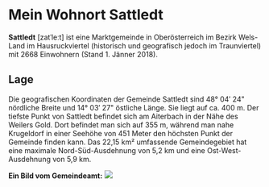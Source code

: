 # Mein Wohnort Sattledt
**Sattledt** [zatˈleːt] ist eine Marktgemeinde in Oberösterreich im Bezirk Wels-Land im Hausruckviertel 
(historisch und geografisch jedoch im Traunviertel) mit 2668 Einwohnern (Stand 1. Jänner 2018).

## Lage
Die geografischen Koordinaten der Gemeinde Sattledt sind 48° 04′ 24" nördliche Breite und 14° 03′ 27" östliche Länge. 
Sie liegt auf ca. 400 m. Der tiefste Punkt von Sattledt befindet sich am Aiterbach in der Nähe des Weilers Gold. 
Dort befindet man sich auf 355 m, während man nahe Krugeldorf in einer Seehöhe von 451 Meter den höchsten Punkt der Gemeinde finden kann. 
Das 22,15 km² umfassende Gemeindegebiet hat eine maximale Nord-Süd-Ausdehnung von 5,2 km und eine Ost-West-Ausdehnung von 5,9 km.

**Ein Bild vom Gemeindeamt:** 
![](https://de.wikipedia.org/wiki/Sattledt#/media/File:Sattledt_Gemeindeamt_20111022.jpg )
